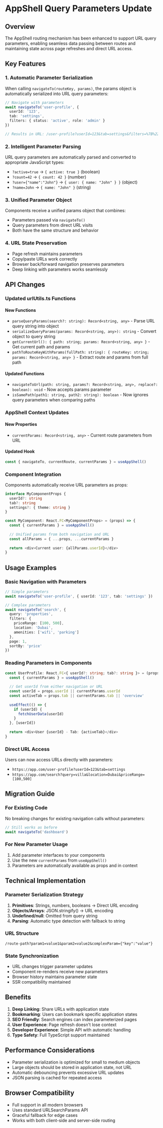 # AppShell Query Parameters Update

## Overview
The AppShell routing mechanism has been enhanced to support URL query parameters, enabling seamless data passing between routes and maintaining state across page refreshes and direct URL access.

## Key Features

### 1. Automatic Parameter Serialization
When calling `navigateTo(routeKey, params)`, the params object is automatically serialized into URL query parameters:

```typescript
// Navigate with parameters
await navigateTo('user-profile', {
  userId: '123',
  tab: 'settings',
  filters: { status: 'active', role: 'admin' }
})

// Results in URL: /user-profile?userId=123&tab=settings&filters=%7B%22status%22%3A%22active%22%2C%22role%22%3A%22admin%22%7D
```

### 2. Intelligent Parameter Parsing
URL query parameters are automatically parsed and converted to appropriate JavaScript types:

- `?active=true` → `{ active: true }` (boolean)
- `?count=42` → `{ count: 42 }` (number)
- `?user={"name":"John"}` → `{ user: { name: "John" } }` (object)
- `?name=John` → `{ name: "John" }` (string)

### 3. Unified Parameter Object
Components receive a unified params object that combines:
- Parameters passed via `navigateTo()`
- Query parameters from direct URL visits
- Both have the same structure and behavior

### 4. URL State Preservation
- Page refresh maintains parameters
- Copy/paste URLs work correctly
- Browser back/forward navigation preserves parameters
- Deep linking with parameters works seamlessly

## API Changes

### Updated urlUtils.ts Functions

#### New Functions
- `parseQueryParams(search?: string): Record<string, any>` - Parse URL query string into object
- `serializeQueryParams(params: Record<string, any>): string` - Convert object to query string
- `getCurrentUrl(): { path: string; params: Record<string, any> }` - Get current path and params
- `pathToRouteKeyWithParams(fullPath: string): { routeKey: string; params: Record<string, any> }` - Extract route and params from full path

#### Updated Functions
- `navigateToUrl(path: string, params?: Record<string, any>, replace?: boolean): void` - Now accepts params parameter
- `isSamePath(path1: string, path2: string): boolean` - Now ignores query parameters when comparing paths

### AppShell Context Updates

#### New Properties
- `currentParams: Record<string, any>` - Current route parameters from URL

#### Updated Hook
```typescript
const { navigateTo, currentRoute, currentParams } = useAppShell()
```

### Component Integration

Components automatically receive URL parameters as props:

```typescript
interface MyComponentProps {
  userId?: string
  tab?: string
  settings?: { theme: string }
}

const MyComponent: React.FC<MyComponentProps> = (props) => {
  const { currentParams } = useAppShell()
  
  // Unified params from both navigation and URL
  const allParams = { ...props, ...currentParams }
  
  return <div>Current user: {allParams.userId}</div>
}
```

## Usage Examples

### Basic Navigation with Parameters
```typescript
// Simple parameters
await navigateTo('user-profile', { userId: '123', tab: 'settings' })

// Complex parameters
await navigateTo('search', {
  query: 'properties',
  filters: {
    priceRange: [100, 500],
    location: 'Dubai',
    amenities: ['wifi', 'parking']
  },
  page: 1,
  sortBy: 'price'
})
```

### Reading Parameters in Components
```typescript
const UserProfile: React.FC<{ userId?: string; tab?: string }> = (props) => {
  const { currentParams } = useAppShell()
  
  // Get userId from either navigation or URL
  const userId = props.userId || currentParams.userId
  const activeTab = props.tab || currentParams.tab || 'overview'
  
  useEffect(() => {
    if (userId) {
      fetchUserData(userId)
    }
  }, [userId])
  
  return <div>User {userId} - Tab: {activeTab}</div>
}
```

### Direct URL Access
Users can now access URLs directly with parameters:
- `https://app.com/user-profile?userId=123&tab=settings`
- `https://app.com/search?query=villa&location=Dubai&priceRange=[100,500]`

## Migration Guide

### For Existing Code
No breaking changes for existing navigation calls without parameters:
```typescript
// Still works as before
await navigateTo('dashboard')
```

### For New Parameter Usage
1. Add parameter interfaces to your components
2. Use the new `currentParams` from `useAppShell()`
3. Parameters are automatically available as props and in context

## Technical Implementation

### Parameter Serialization Strategy
1. **Primitives**: Strings, numbers, booleans → Direct URL encoding
2. **Objects/Arrays**: JSON.stringify() → URL encoding
3. **Undefined/null**: Omitted from query string
4. **Parsing**: Automatic type detection with fallback to string

### URL Structure
```
/route-path?param1=value1&param2=value2&complexParam={"key":"value"}
```

### State Synchronization
- URL changes trigger parameter updates
- Component re-renders receive new parameters
- Browser history maintains parameter state
- SSR compatibility maintained

## Benefits

1. **Deep Linking**: Share URLs with application state
2. **Bookmarking**: Users can bookmark specific application states
3. **SEO Friendly**: Search engines can index parameterized pages
4. **User Experience**: Page refresh doesn't lose context
5. **Developer Experience**: Simple API with automatic handling
6. **Type Safety**: Full TypeScript support maintained

## Performance Considerations

- Parameter serialization is optimized for small to medium objects
- Large objects should be stored in application state, not URL
- Automatic debouncing prevents excessive URL updates
- JSON parsing is cached for repeated access

## Browser Compatibility

- Full support in all modern browsers
- Uses standard URLSearchParams API
- Graceful fallback for edge cases
- Works with both client-side and server-side routing